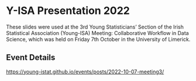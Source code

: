 # Y-ISA Presentation 2022
These slides were used at the 3rd Young Statisticians’ Section of the Irish Statistical Association (Young-ISA) Meeting:  Collaborative Workflow in Data Science, which was held on Friday 7th October in the University of Limerick.

## Event Details
https://young-istat.github.io/events/posts/2022-10-07-meeting3/
